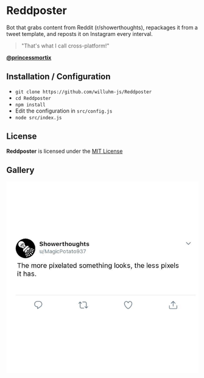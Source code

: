 # Reddposter
Bot that grabs content from Reddit (r/showerthoughts), repackages it from a tweet template, and reposts it on Instagram every interval.

> "That's what I call cross-platform!"

**[@princessmortix](https://github.com/princessmortix)**

## Installation / Configuration
- `git clone https://github.com/willuhm-js/Reddposter`
- `cd Reddposter`
- `npm install`
- Edit the configuration in `src/config.js`
- `node src/index.js`

## License
**Reddposter** is licensed under the [MIT License](https://github.com/willuhm-js/Reddposter/blob/master/LICENSE)

## Gallery
![Tweet Example](images/IMG_3309.JPG)
